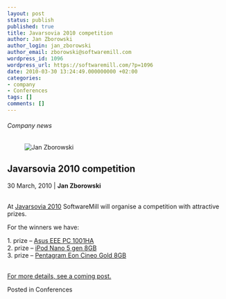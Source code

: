 ```yaml
---
layout: post
status: publish
published: true
title: Javarsovia 2010 competition
author: Jan Zborowski
author_login: jan_zborowski
author_email: zborowski@softwaremill.com
wordpress_id: 1096
wordpress_url: https://softwaremill.com/?p=1096
date: 2010-03-30 13:24:49.000000000 +02:00
categories:
- company
- Conferences
tags: []
comments: []
---
```


<h6>Company news</h6>
<div class="post-header clearfix">
<figure><div class="image"><img src="https://softwaremill.com/wp-content/uploads/2013/04/zborowski.jpg" alt="Jan Zborowski"></div></figure><div class="title">
<h2 class="font-dark-blue font-normal">Javarsovia 2010 competition</h2>30 March, 2010 | <b>Jan Zborowski</b><br><br>
</div>
</div>
<div class="post-rows"><div class="text">
<p id="Postyarchiwalne-Javarsovia2010competition">At <a href="http://javarsovia.pl/" rel="nofollow">Javarsovia 2010</a> SoftwareMill will organise a competition with attractive prizes.</p>
<p>For the winners we have:</p>
<p>1. prize – <a title="Asus EEE PC" href="http://www.asus.com/product.aspx?P_ID=O2gIMUVTCKmZUZt5" rel="nofollow">Asus EEE PC 1001HA</a><br>2. prize – <a title="iPod Nano" href="http://www.apple.com/ipodnano/" rel="nofollow">iPod Nano 5 gen 8GB</a><br>3. prize – <a title="Pentagram Eon Cineo" href="http://pentagram.pl/produkty/odtwarzacze_mp3_pmp/seria-Eon/pentagram_eon_cineo_gold_p_5119" rel="nofollow">Pentagram Eon Cineo Gold 8GB</a></p>
<p><a title="Pentagram Eon Cineo" href="http://pentagram.pl/produkty/odtwarzacze_mp3_pmp/seria-Eon/pentagram_eon_cineo_gold_p_5119" rel="nofollow"><br>For more details, see a coming post.</a></p>
</div></div>
<div class="post-footer">Posted in Conferences</div>
